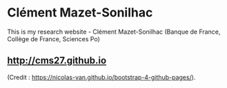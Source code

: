 # Clément Mazet-Sonilhac

This is my research website - Clément Mazet-Sonilhac (Banque de France, Collège de France, Sciences Po)

## http://cms27.github.io

(Credit : https://nicolas-van.github.io/bootstrap-4-github-pages/).

